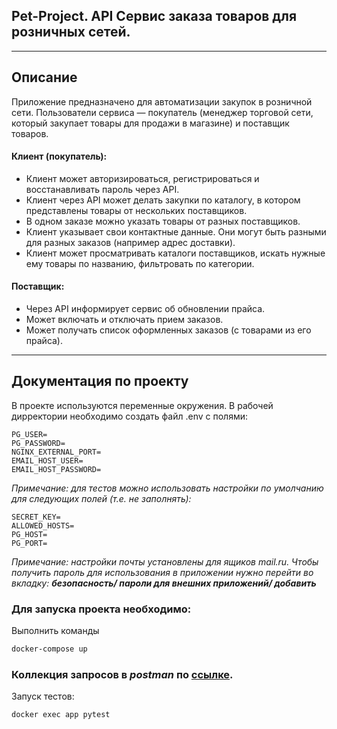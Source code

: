 ## Pet-Project. API Сервис заказа товаров для розничных сетей.

---

## Описание
Приложение предназначено для автоматизации закупок в розничной сети. 
Пользователи сервиса — покупатель (менеджер торговой сети, который закупает товары для продажи в магазине) 
и поставщик товаров.

#### Клиент (покупатель):

* Клиент может авторизироваться, регистрироваться и восстанавливать пароль через API.
* Клиент через API может делать закупки по каталогу, в котором представлены товары от нескольких поставщиков.
* В одном заказе можно указать товары от разных поставщиков.
* Клиент указывает свои контактные данные. Они могут быть разными для разных заказов (например адрес доставки).
* Клиент может просматривать каталоги поставщиков, искать нужные ему товары по названию, 
  фильтровать по категории.

#### Поставщик:

* Через API информирует сервис об обновлении прайса.
* Может включать и отключать прием заказов.
* Может получать список оформленных заказов (с товарами из его прайса).
---

## Документация по проекту

В проекте используются переменные окружения. В рабочей дирректории необходимо создать файл .env с полями:

```
PG_USER=
PG_PASSWORD=
NGINX_EXTERNAL_PORT=
EMAIL_HOST_USER= 
EMAIL_HOST_PASSWORD=
```
_Примечание: для тестов можно использовать настройки по умолчанию для следующих полей (т.е. не заполнять):_
```
SECRET_KEY=  
ALLOWED_HOSTS=
PG_HOST=
PG_PORT=
```

_Примечание: настройки почты установлены для ящиков mail.ru. Чтобы получить пароль 
для использования в приложении нужно перейти во вкладку: **безопасность/ пароли для внешних приложений/ добавить**_
### Для запуска проекта необходимо:

Выполнить команды

```bash
docker-compose up
```

### Коллекция запросов в _postman_ по [ссылке](https://www.postman.com/lunar-module-observer-40207937/workspace/gidrevich-django-market-api/collection/24640160-07a8908d-99b7-40fc-b8ea-7e5f2847543b?action=share&creator=24640160).

Запуск тестов:
```bash
docker exec app pytest
```
